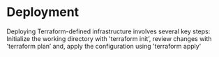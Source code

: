 # Deployment

Deploying Terraform-defined infrastructure involves several key steps: Initialize the working directory with 'terraform init’, review changes with 'terraform plan’ and, apply the configuration using 'terraform apply'